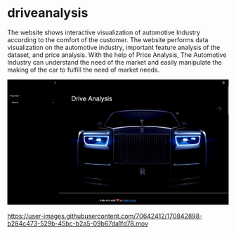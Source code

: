 # driveanalysis
The website shows interactive visualization of automotive Industry according to the comfort of the customer. The website performs data visualization on the automotive industry, important feature analysis of the dataset, and price analysis. With the help of Price Analysis, The Automotive Industry can understand the need of the market and easily manipulate the making of the car to fulfill the need of market needs.

![Gif](img11.gif)



https://user-images.githubusercontent.com/70642412/170842898-b284c473-529b-45bc-b2a5-09b67da1fd78.mov

